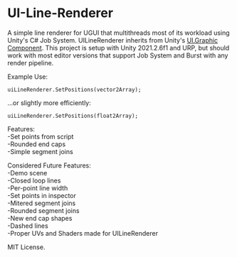 # UI-Line-Renderer
 
A simple line renderer for UGUI that multithreads most of its workload using Unity's C# Job System. 
UILineRenderer inherits from Unity's [UI.Graphic Component](https://docs.unity3d.com/2018.1/Documentation/ScriptReference/UI.Graphic.html).
This project is setup with Unity 2021.2.6f1 and URP, but should work with most editor versions that support Job System and Burst with any render pipeline.

Example Use:

```
uiLineRenderer.SetPositions(vector2Array);
```

...or slightly more efficiently:

```
uiLineRenderer.SetPositions(float2Array);
```

Features:  
-Set points from script  
-Rounded end caps  
-Simple segment joins  

Considered Future Features:  
-Demo scene  
-Closed loop lines  
-Per-point line width  
-Set points in inspector  
-Mitered segment joins  
-Rounded segment joins  
-New end cap shapes  
-Dashed lines  
-Proper UVs and Shaders made for UILineRenderer  


MIT License.
